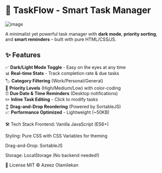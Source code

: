 # 📝 TaskFlow - Smart Task Manager  

![image](https://github.com/user-attachments/assets/366bdb8d-084d-446c-add4-6a3d97e5bfb1)


A minimalist yet powerful task manager with **dark mode**, **priority sorting**, and **smart reminders** – built with pure HTML/CSS/JS.

## ✨ Features  
✅ **Dark/Light Mode Toggle** - Easy on the eyes at any time  
📊 **Real-time Stats** - Track completion rate & due tasks  
🏷️ **Category Filtering** (Work/Personal/General)  
🔢 **Priority Levels** (High/Medium/Low) with color-coding  
⏰ **Due Date & Time Reminders** (Desktop notifications)  
✏️ **Inline Task Editing** - Click to modify tasks  
↕️ **Drag-and-Drop Reordering** (Powered by SortableJS)  
📈 **Performance Optimized** - Lightweight (~50KB)  

🛠️ Tech Stack
Frontend: Vanilla JavaScript (ES6+)

Styling: Pure CSS with CSS Variables for theming

Drag-and-Drop: SortableJS

Storage: LocalStorage (No backend needed!)

📜 License
MIT © Azeez Olamilekan

